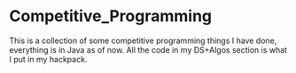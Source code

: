 # Competitive_Programming
This is a collection of some competitive programming things I have done, everything is in Java as of now.
All the code in my DS+Algos section is what I put in my hackpack.
